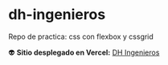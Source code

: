 # dh-ingenieros
Repo de practica: css con flexbox y cssgrid 

:alien:  **Sitio desplegado en Vercel:** [DH Ingenieros](https://learning-bulma-pztd868rr.vercel.app/")
